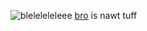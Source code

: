 ![bleleleleleee](https://i.postimg.cc/5NfDGb5W/Untitled107-20250816184759.png)
[bro](https://github.com/BringMeTheH0rizon) is nawt tuff
